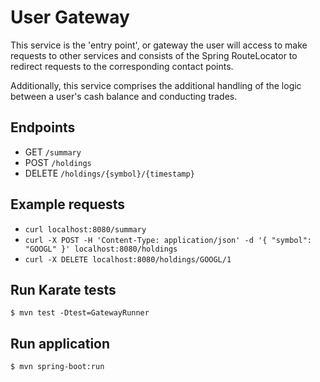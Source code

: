 # User Gateway
This service is the 'entry point', or gateway the user will access to make requests to other services and consists of the Spring RouteLocator to redirect requests to the corresponding contact points.

Additionally, this service comprises the additional handling of the logic between a user's cash balance and conducting trades.

## Endpoints
- GET `/summary`
- POST `/holdings`
- DELETE `/holdings/{symbol}/{timestamp}`

## Example requests
- `curl localhost:8080/summary`
- `curl -X POST -H 'Content-Type: application/json' -d '{ "symbol": "GOOGL" }' localhost:8080/holdings`
- `curl -X DELETE localhost:8080/holdings/GOOGL/1`

## Run Karate tests
```
$ mvn test -Dtest=GatewayRunner
```

## Run application
```
$ mvn spring-boot:run
```